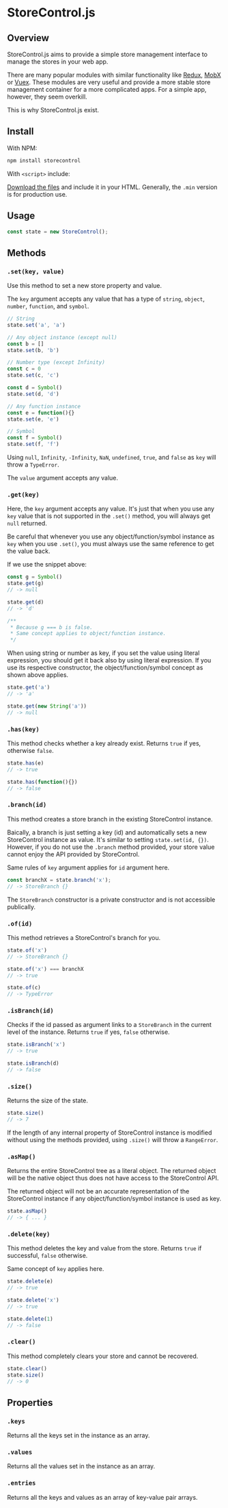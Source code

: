 # StoreControl.js

## Overview

StoreControl.js aims to provide a simple store management interface to manage the stores in your web app.

There are many popular modules with similar functionality like [Redux](https://redux.js.org/), [MobX](https://mobx.js.org/) or [Vuex](https://vuex.vuejs.org/). These modules are very useful and provide a more stable store management container for a more complicated apps. For a simple app, however, they seem overkill.

This is why StoreControl.js exist.

## Install

With NPM:

```javascript
npm install storecontrol
```

With `<script>` include:

[Download the files](https://github.com/yqlim/StoreControl/releases/tag/v1.1.0) and include it in your HTML. Generally, the `.min` version is for production use.

## Usage

```javascript
const state = new StoreControl();
```

## Methods

### `.set(key, value)`

Use this method to set a new store property and value.

The `key` argument accepts any value that has a type of `string`, `object`, `number`, `function`, and `symbol`.

```javascript
// String
state.set('a', 'a')

// Any object instance (except null)
const b = []
state.set(b, 'b')

// Number type (except Infinity)
const c = 0
state.set(c, 'c')

const d = Symbol()
state.set(d, 'd')

// Any function instance
const e = function(){}
state.set(e, 'e')

// Symbol
const f = Symbol()
state.set(f, 'f')
```

Using `null`, `Infinity`, `-Infinity`, `NaN`, `undefined`, `true`, and `false` as `key` will throw a `TypeError`.

The `value` argument accepts any value.

### `.get(key)`

Here, the `key` argument accepts any value. It's just that when you use any `key` value that is not supported in the `.set()` method, you will always get `null` returned.

Be careful that whenever you use any object/function/symbol instance as `key` when you use `.set()`, you must always use the same reference to get the value back.

If we use the snippet above:

```javascript
const g = Symbol()
state.get(g)
// -> null

state.get(d)
// -> 'd'

/**
 * Because g === b is false.
 * Same concept applies to object/function instance.
 */
```

When using string or number as key, if you set the value using literal expression, you should get it back also by using literal expression. If you use its respective constructor, the object/function/symbol concept as shown above applies.

```javascript
state.get('a')
// -> 'a'

state.get(new String('a'))
// -> null
```

### `.has(key)`

This method checks whether a key already exist. Returns `true` if yes, otherwise `false`.

```javascript
state.has(e)
// -> true

state.has(function(){})
// -> false
```

### `.branch(id)`

This method creates a store branch in the existing StoreControl instance.

Baically, a branch is just setting a key (id) and automatically sets a new StoreControl instance as value. It's similar to setting `state.set(id, {})`. However, if you do not use the `.branch` method provided, your store value cannot enjoy the API provided by StoreControl.

Same rules of `key` argument applies for `id` argument here.

```javascript
const branchX = state.branch('x');
// -> StoreBranch {}
```

The `StoreBranch` constructor is a private constructor and is not accessible publically.

### `.of(id)`

This method retrieves a StoreControl's branch for you.

```javascript
state.of('x')
// -> StoreBranch {}

state.of('x') === branchX
// -> true

state.of(c)
// -> TypeError
```

### `.isBranch(id)`

Checks if the id passed as argument links to a `StoreBranch` in the current level of the instance. Returns `true` if yes, `false` otherwise.

```javascript
state.isBranch('x')
// -> true

state.isBranch(d)
// -> false
```

### `.size()`

Returns the size of the state.

```javascript
state.size()
// -> 7
```

If the length of any internal property of StoreControl instance is modified without using the methods provided, using `.size()` will throw a `RangeError`.

### `.asMap()`

Returns the entire StoreControl tree as a literal object. The returned object will be the native object thus does not have access to the StoreControl API.

The returned object will not be an accurate representation of the StoreControl instance if any object/function/symbol instance is used as key.

```javascript
state.asMap()
// -> { ... }
```

### `.delete(key)`

This method deletes the key and value from the store. Returns `true` if successful, `false` otherwise.

Same concept of `key` applies here.

```javascript
state.delete(e)
// -> true

state.delete('x')
// -> true

state.delete(1)
// -> false
```

### `.clear()`

This method completely clears your store and cannot be recovered.

```javascript
state.clear()
state.size()
// -> 0
```

## Properties

### `.keys`

Returns all the keys set in the instance as an array.

### `.values`

Returns all the values set in the instance as an array.

### `.entries`

Returns all the keys and values as an array of key-value pair arrays.
